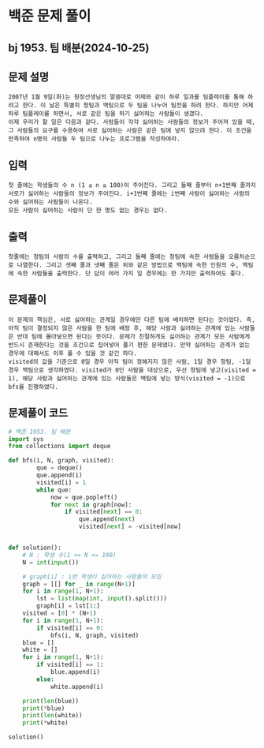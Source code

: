 # 백준 문제 풀이
## bj 1953. 팀 배분(2024-10-25)

## 문제 설명
    2007년 1월 9일(화)는 원장선생님의 말씀대로 어제와 같이 하루 일과를 팀플레이를 통해 하려고 한다. 이 날은 특별히 청팀과 백팀으로 두 팀을 나누어 팀전을 하려 한다. 하지만 어제 하루 팀플레이를 하면서, 서로 같은 팀을 하기 싫어하는 사람들이 생겼다.
    이제 우리가 할 일은 다음과 같다. 사람들이 각각 싫어하는 사람들의 정보가 주어져 있을 때, 그 사람들의 요구를 수용하여 서로 싫어하는 사람은 같은 팀에 넣지 않으려 한다. 이 조건을 만족하여 n명의 사람들 두 팀으로 나누는 프로그램을 작성하여라.

## 입력
    첫 줄에는 학생들의 수 n (1 ≤ n ≤ 100)이 주어진다. 그리고 둘째 줄부터 n+1번째 줄까지 서로가 싫어하는 사람들의 정보가 주어진다. i+1번째 줄에는 i번째 사람이 싫어하는 사람의 수와 싫어하는 사람들이 나온다.
    모든 사람이 싫어하는 사람이 단 한 명도 없는 경우는 없다.

## 출력
    첫줄에는 청팀의 사람의 수를 출력하고, 그리고 둘째 줄에는 청팀에 속한 사람들을 오름차순으로 나열한다. 그리고 셋째 줄과 넷째 줄은 위와 같은 방법으로 백팀에 속한 인원의 수, 백팀에 속한 사람들을 출력한다. 단 답이 여러 가지 일 경우에는 한 가지만 출력하여도 좋다.

## 문제풀이
    이 문제의 핵심은, 서로 싫어하는 관계일 경우에만 다른 팀에 배치하면 된다는 것이었다. 즉, 아직 팀이 결정되지 않은 사람을 한 팀에 배정 후, 해당 사람과 싫어하는 관계에 있는 사람들은 반대 팀에 몰아넣으면 된다는 뜻이다. 문제가 친절하게도 싫어하는 관계가 모든 사람에게 반드시 존재한다는 것을 조건으로 집어넣어 풀기 편한 문제였다. 만약 싫어하는 관계가 없는 경우에 대해서도 이후 풀 수 있을 것 같긴 하다.
    visited의 값을 기준으로 0일 경우 아직 팀이 정해지지 않은 사람, 1일 경우 청팀, -1일 경우 백팀으로 생각하였다. visited가 0인 사람을 대상으로, 우선 청팀에 넣고(visited = 1), 해당 사람과 싫어하는 관계에 있는 사람들은 백팀에 넣는 방식(visited = -1)으로 bfs를 진행하였다.
    
## 문제풀이 코드
```python
# 백준 1953. 팀 배분
import sys
from collections import deque

def bfs(i, N, graph, visited):
        que = deque()
        que.append(i)
        visited[i] = 1
        while que:
            now = que.popleft()
            for next in graph[now]:
                if visited[next] == 0:
                    que.append(next)
                    visited[next] = -visited[now]


def solution():
    # N : 학생 수(1 <= N <= 100)
    N = int(input())

    # graph[i] : i번 학생이 싫어하는 사람들의 모임
    graph = [[] for _ in range(N+1)]
    for i in range(1, N+1):
        lst = list(map(int, input().split()))
        graph[i] = lst[1:]
    visited = [0] * (N+1)
    for i in range(1, N+1):
        if visited[i] == 0:
            bfs(i, N, graph, visited)
    blue = []
    white = []
    for i in range(1, N+1):
        if visited[i] == 1:
            blue.append(i)
        else:
            white.append(i)

    print(len(blue))
    print(*blue)
    print(len(white))
    print(*white)

solution()
```